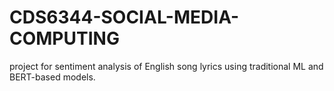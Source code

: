 # CDS6344-SOCIAL-MEDIA-COMPUTING
project for sentiment analysis of English song lyrics using traditional ML and BERT-based models.
